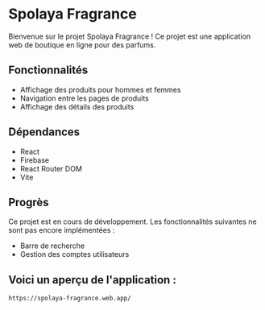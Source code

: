 # Spolaya Fragrance

Bienvenue sur le projet Spolaya Fragrance ! Ce projet est une application web de boutique en ligne pour des parfums. 


## Fonctionnalités

- Affichage des produits pour hommes et femmes
- Navigation entre les pages de produits
- Affichage des détails des produits

## Dépendances

- React
- Firebase
- React Router DOM
- Vite

## Progrès

Ce projet est en cours de développement. Les fonctionnalités suivantes ne sont pas encore implémentées :

- Barre de recherche
- Gestion des comptes utilisateurs

## Voici un aperçu de l'application :

    https://spolaya-fragrance.web.app/